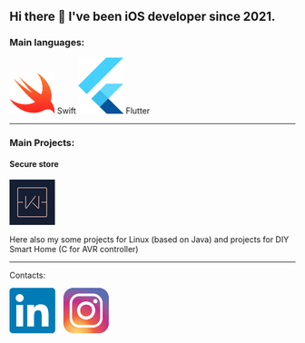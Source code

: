 Hi there 👋
I've been iOS developer since 2021.
---------------------------------------
 
### Main languages: ###

![Swift](https://raw.githubusercontent.com/ProstoMC/ProstoMC/main/source/swift.png) Swift
![Flutter](https://raw.githubusercontent.com/ProstoMC/ProstoMC/main/source/flutter.png) Flutter

---------------------------------------
### Main Projects: ###

#### Secure store ####
[![Secure Store](https://raw.githubusercontent.com/ProstoMC/SecureStore/main/SecureStore/Assets.xcassets/AppIcon.appiconset/80-1.png)](https://github.com/ProstoMC/SecureStore) 



Here also my some projects for Linux (based on Java) and projects for DIY Smart Home (C for AVR controller)

---------------------------------------  
Contacts:

[![LinkedIn](https://raw.githubusercontent.com/ProstoMC/ProstoMC/main/source/linkedin.png)](https://www.linkedin.com/in/%D0%B0%D0%BB%D0%B5%D0%BA%D1%81%D0%B5%D0%B9-%D0%BD%D0%B8%D0%BA%D0%B8%D1%82%D0%B8%D0%BD-b93474127/)
[![Instagram](https://raw.githubusercontent.com/ProstoMC/ProstoMC/main/source/inst.png)](https://www.instagram.com/sloniklovemachine/)



<!--
**ProstoMC/ProstoMC** is a ✨ _special_ ✨ repository because its `README.md` (this file) appears on your GitHub profile.

Here are some ideas to get you started:

- 🔭 I’m currently working on ...
- 🌱 I’m currently learning ...
- 👯 I’m looking to collaborate on ...
- 🤔 I’m looking for help with ...
- 💬 Ask me about ...
- 📫 How to reach me: ...
- 😄 Pronouns: ...
- ⚡ Fun fact: ...
-->
